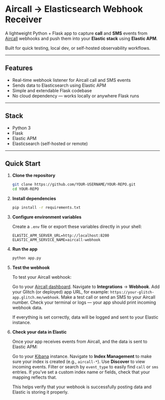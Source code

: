 # Aircall → Elasticsearch Webhook Receiver

A lightweight Python + Flask app to capture **call** and **SMS** events from [Aircall](https://aircall.io/) webhooks and push them into your **Elastic stack** using **Elastic APM**.

Built for quick testing, local dev, or self-hosted observability workflows.

---

## Features

- Real-time webhook listener for Aircall call and SMS events  
- Sends data to Elasticsearch using Elastic APM  
- Simple and extendable Flask codebase  
- No cloud dependency — works locally or anywhere Flask runs

---

## Stack

- Python 3  
- Flask  
- Elastic APM  
- Elasticsearch (self-hosted or remote)

---

## Quick Start

1. **Clone the repository**

   ```bash
   git clone https://github.com/YOUR-USERNAME/YOUR-REPO.git
   cd YOUR-REPO

2. **Install dependencies**

   ```bash
   pip install -r requirements.txt

3. **Configure environment variables**

   Create a `.env` file or export these variables directly in your shell:

   ```env
   ELASTIC_APM_SERVER_URL=http://localhost:8200
   ELASTIC_APM_SERVICE_NAME=aircall-webhook

4. **Run the app**

   ```bash
   python app.py


5. **Test the webhook**

   To test your Aircall webhook:

   Go to your [Aircall dashboard](https://dashboard.aircall.io).
   Navigate to **Integrations** → **Webhook**.
   Add your Glitch (or deployed) app URL, for example: `https://your-glitch-app.glitch.me/webhook`.
   Make a test call or send an SMS to your Aircall number.
   Check your terminal or logs — your app should print incoming webhook data.

   If everything is set correctly, data will be logged and sent to your Elastic instance.

6. **Check your data in Elastic**

   Once your app receives events from Aircall, and the data is sent to Elastic APM:

   Go to your [Kibana](https://www.elastic.co/kibana/) instance.
   Navigate to **Index Management** to make sure your index is created (e.g., `aircall-*`).
   Use **Discover** to view incoming events.
   Filter or search by `event_type` to easily find `call` or `sms` entries.
   If you’ve set a custom index name or fields, check that your mapping reflects that.

   This helps verify that your webhook is successfully posting data and Elastic is storing it properly.


   
